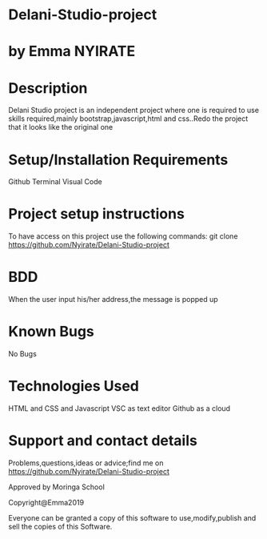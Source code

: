 # Delani-Studio-project

# by Emma NYIRATE

# Description
 
 Delani Studio project is an independent project where one is required to use skills required,mainly bootstrap,javascript,html and css..Redo the project that it looks like the original one


# Setup/Installation Requirements

   Github
   Terminal
   Visual Code

# Project setup instructions

  To have access on this project use the following commands:
  git clone https://github.com/Nyirate/Delani-Studio-project

# BDD

   When the user input his/her address,the message is popped up
  

# Known Bugs

  No Bugs

# Technologies Used

  HTML and CSS and Javascript
  VSC as text editor
  Github as a cloud

# Support and contact details

  Problems,questions,ideas or advice;find me on https://github.com/Nyirate/Delani-Studio-project

  Approved by Moringa School


  Copyright@Emma2019 

  Everyone can be granted a copy of this software to use,modify,publish and sell the copies of this Software.
